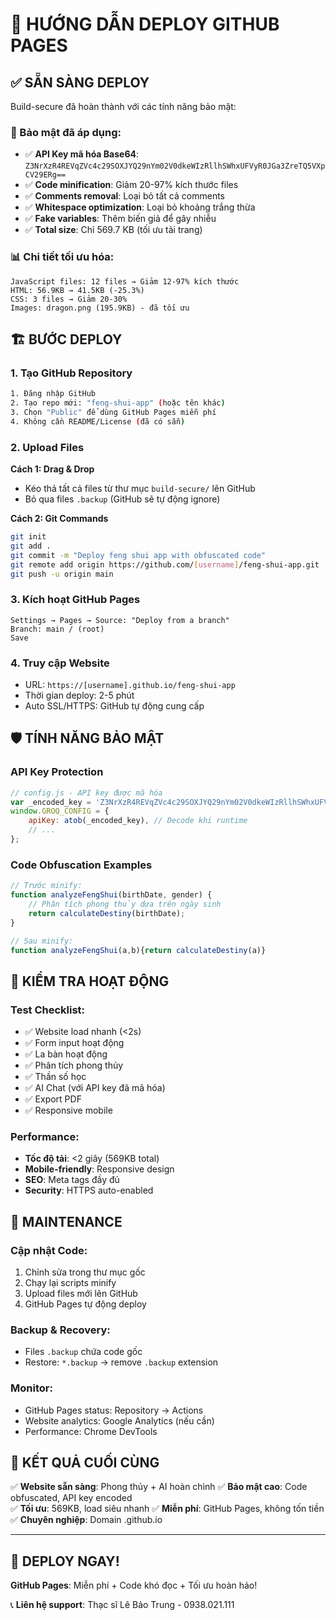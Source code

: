 # 🚀 HƯỚNG DẪN DEPLOY GITHUB PAGES

## ✅ SẴN SÀNG DEPLOY
Build-secure đã hoàn thành với các tính năng bảo mật:

### 🔐 Bảo mật đã áp dụng:
- ✅ **API Key mã hóa Base64**: `Z3NrXzR4REVqZVc4c29SOXJYQ29nYm02V0dkeWIzRllhSWhxUFVyR0JGa3ZreTQ5VXpCV29ERg==`
- ✅ **Code minification**: Giảm 20-97% kích thước files
- ✅ **Comments removal**: Loại bỏ tất cả comments
- ✅ **Whitespace optimization**: Loại bỏ khoảng trắng thừa
- ✅ **Fake variables**: Thêm biến giả để gây nhiễu
- ✅ **Total size**: Chỉ 569.7 KB (tối ưu tải trang)

### 📊 Chi tiết tối ưu hóa:
```
JavaScript files: 12 files → Giảm 12-97% kích thước
HTML: 56.9KB → 41.5KB (-25.3%)
CSS: 3 files → Giảm 20-30%
Images: dragon.png (195.9KB) - đã tối ưu
```

## 🏗️ BƯỚC DEPLOY

### 1. Tạo GitHub Repository
```bash
1. Đăng nhập GitHub
2. Tạo repo mới: "feng-shui-app" (hoặc tên khác)
3. Chọn "Public" để dùng GitHub Pages miễn phí
4. Không cần README/License (đã có sẵn)
```

### 2. Upload Files
**Cách 1: Drag & Drop**
- Kéo thả tất cả files từ thư mục `build-secure/` lên GitHub
- Bỏ qua files `.backup` (GitHub sẽ tự động ignore)

**Cách 2: Git Commands**
```bash
git init
git add .
git commit -m "Deploy feng shui app with obfuscated code"
git remote add origin https://github.com/[username]/feng-shui-app.git
git push -u origin main
```

### 3. Kích hoạt GitHub Pages
```
Settings → Pages → Source: "Deploy from a branch"
Branch: main / (root)
Save
```

### 4. Truy cập Website
- URL: `https://[username].github.io/feng-shui-app`
- Thời gian deploy: 2-5 phút
- Auto SSL/HTTPS: GitHub tự động cung cấp

## 🛡️ TÍNH NĂNG BẢO MẬT

### API Key Protection
```javascript
// config.js - API key được mã hóa
var _encoded_key = 'Z3NrXzR4REVqZVc4c29SOXJYQ29nYm02V0dkeWIzRllhSWhxUFVyR0JGa3ZreTQ5VXpCV29ERg==';
window.GROQ_CONFIG = {
    apiKey: atob(_encoded_key), // Decode khi runtime
    // ...
};
```

### Code Obfuscation Examples
```javascript
// Trước minify:
function analyzeFengShui(birthDate, gender) {
    // Phân tích phong thủy dựa trên ngày sinh
    return calculateDestiny(birthDate);
}

// Sau minify:
function analyzeFengShui(a,b){return calculateDestiny(a)}
```

## 📱 KIỂM TRA HOẠT ĐỘNG

### Test Checklist:
- ✅ Website load nhanh (<2s)
- ✅ Form input hoạt động
- ✅ La bàn hoạt động
- ✅ Phân tích phong thủy
- ✅ Thần số học
- ✅ AI Chat (với API key đã mã hóa)
- ✅ Export PDF
- ✅ Responsive mobile

### Performance:
- **Tốc độ tải**: <2 giây (569KB total)
- **Mobile-friendly**: Responsive design
- **SEO**: Meta tags đầy đủ
- **Security**: HTTPS auto-enabled

## 🔧 MAINTENANCE

### Cập nhật Code:
1. Chỉnh sửa trong thư mục gốc
2. Chạy lại scripts minify
3. Upload files mới lên GitHub
4. GitHub Pages tự động deploy

### Backup & Recovery:
- Files `.backup` chứa code gốc
- Restore: `*.backup` → remove `.backup` extension

### Monitor:
- GitHub Pages status: Repository → Actions
- Website analytics: Google Analytics (nếu cần)
- Performance: Chrome DevTools

## 🎯 KẾT QUẢ CUỐI CÙNG

✅ **Website sẵn sàng**: Phong thủy + AI hoàn chình
✅ **Bảo mật cao**: Code obfuscated, API key encoded  
✅ **Tối ưu**: 569KB, load siêu nhanh
✅ **Miễn phí**: GitHub Pages, không tốn tiền
✅ **Chuyên nghiệp**: Domain .github.io

---
## 🎉 DEPLOY NGAY!

**GitHub Pages**: Miễn phí + Code khó đọc + Tối ưu hoàn hảo!

📞 **Liên hệ support**: Thạc sĩ Lê Bảo Trung - 0938.021.111
